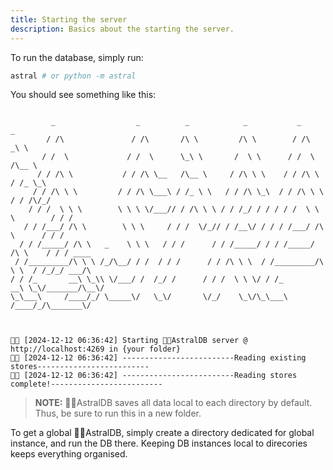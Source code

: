 ```yaml
---
title: Starting the server
description: Basics about the starting the server.
---
```



To run the database, simply run:
```bash
astral # or python -m astral
```

You should see something like this:
```

         _                  _          _            _           _                   _
        / /\               / /\       /\ \         /\ \        / /\                _\ \
       / /  \             / /  \      \_\ \       /  \ \      / /  \              /\__ \
      / / /\ \           / / /\ \__   /\__ \     / /\ \ \    / / /\ \            / /_ \_\
     / / /\ \ \         / / /\ \___\ / /_ \ \   / / /\ \_\  / / /\ \ \          / / /\/_/
    / / /  \ \ \        \ \ \ \/___// / /\ \ \ / / /_/ / / / / /  \ \ \        / / /
   / / /___/ /\ \        \ \ \     / / /  \/_// / /__\/ / / / /___/ /\ \      / / /
  / / /_____/ /\ \   _    \ \ \   / / /      / / /_____/ / / /_____/ /\ \    / / / ____
 / /_________/\ \ \ /_/\__/ / /  / / /      / / /\ \ \  / /_________/\ \ \  / /_/_/ ___/\
/ / /_       __\ \_\\ \/___/ /  /_/ /      / / /  \ \ \/ / /_       __\ \_\/_______/\__\/
\_\___\     /____/_/ \_____\/   \_\/       \/_/    \_\/\_\___\     /____/_/\_______\/



🚀✨ [2024-12-12 06:36:42] Starting 🚀✨AstralDB server @ http://localhost:4269 in {your folder}
🚀✨ [2024-12-12 06:36:42] -------------------------Reading existing stores-------------------------
🚀✨ [2024-12-12 06:36:42] -------------------------Reading stores complete!-------------------------
```


> **NOTE:** 🚀✨AstralDB saves all data local to each directory by default. Thus, be sure to run this in a new folder.

To get a global 🚀✨AstralDB, simply create a directory dedicated for global instance, and run the DB there. Keeping DB instances local to direcories keeps everything organised.


